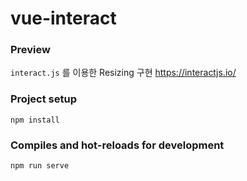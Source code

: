 # vue-interact

### Preview 
`interact.js` 를 이용한 Resizing 구현
https://interactjs.io/

### Project setup
```
npm install
```

### Compiles and hot-reloads for development
```
npm run serve
```
